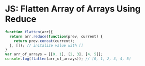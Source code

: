 # JS: Flatten Array of Arrays Using Reduce

```js
function flatten(arr){
  return arr.reduce(function(prev, current) {
    return prev.concat(current);
  }, []); // initalize value with []
}
var arr_of_arrays = [[0, 1], [2, 3], [4, 5]];
console.log(flatten(arr_of_arrays)); // [0, 1, 2, 3, 4, 5]
```